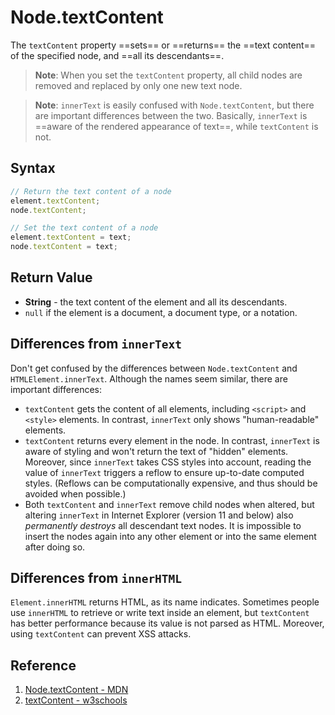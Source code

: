 # Node.textContent

The `textContent` property ==sets== or ==returns== the ==text content== of the specified node, and ==all its descendants==.

> **Note**: When you set the `textContent` property, all child nodes are removed and replaced by only one new text node.

> **Note**: `innerText` is easily confused with `Node.textContent`, but there are important differences between the two. Basically, `innerText` is ==aware of the rendered appearance of text==, while `textContent` is not.

## Syntax

```js
// Return the text content of a node
element.textContent;
node.textContent;

// Set the text content of a node
element.textContent = text;
node.textContent = text;
```

## Return Value

- **String** - the text content of the element and all its descendants.
- `null` if the element is a document, a document type, or a notation.

## Differences from `innerText`

Don't get confused by the differences between `Node.textContent` and `HTMLElement.innerText`. Although the names seem similar, there are important differences:

- `textContent` gets the content of all elements, including `<script>` and `<style>` elements. In contrast, `innerText` only shows "human-readable" elements.
- `textContent` returns every element in the node. In contrast, `innerText` is aware of styling and won't return the text of "hidden" elements.
  Moreover, since `innerText` takes CSS styles into account, reading the value of `innerText` triggers a reflow to ensure up-to-date computed styles. (Reflows can be computationally expensive, and thus should be avoided when possible.)
- Both `textContent` and `innerText` remove child nodes when altered, but altering `innerText` in Internet Explorer (version 11 and below) also _permanently destroys_ all descendant text nodes. It is impossible to insert the nodes again into any other element or into the same element after doing so.

## Differences from `innerHTML`

`Element.innerHTML` returns HTML, as its name indicates. Sometimes people use `innerHTML` to retrieve or write text inside an element, but `textContent` has better performance because its value is not parsed as HTML. Moreover, using `textContent` can prevent XSS attacks.

## Reference

1. [Node.textContent - MDN](https://developer.mozilla.org/en-US/docs/Web/API/Node/textContent)
2. [textContent - w3schools](https://www.w3schools.com/jsreF/prop_node_textcontent.asp)
